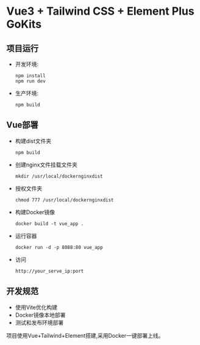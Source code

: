 # Vue3 + Tailwind CSS + Element Plus GoKits

## 项目运行

- 开发环境:

  ```
  npm install
  npm run dev
  ```

- 生产环境:

  ```
  npm build
  ```

## Vue部署

- 构建dist文件夹

  ```
  npm build
  ```

- 创建nginx文件挂载文件夹

  ```
  mkdir /usr/local/dockernginxdist
  ```

- 授权文件夹

  ```
  chmod 777 /usr/local/dockernginxdist
  ```

- 构建Docker镜像

  ```
  docker build -t vue_app . 
  ```

- 运行容器

  ```
  docker run -d -p 8088:80 vue_app
  ```

- 访问

  ```
  http://your_serve_ip:port
  ```

## 开发规范

- 使用Vite优化构建
- Docker镜像本地部署
- 测试和发布环境部署


项目使用Vue+Tailwind+Element搭建,采用Docker一键部署上线。
